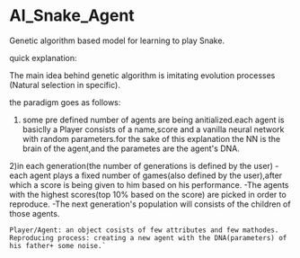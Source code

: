 # AI_Snake_Agent

Genetic algorithm based model for learning to play Snake.

quick explanation:

The main idea behind genetic algorithm is imitating evolution processes (Natural selection in specific).

the paradigm goes as follows:

1) some pre defined number of agents are being anitialized.each agent is basiclly a Player consists of a name,score and
   a vanilla neural network with random parameters.for the sake of this explanation the NN is the brain of the agent,and the parametes are the agent's DNA.

2)in each generation(the number of generations is defined by the user)
    -each agent plays a fixed number of games(also defined by the user),after which a score is being given to him based on his performance.
    -The agents with the highest scores(top 10% based on the score) are picked in order to reproduce.
    -The next generation's population will consists of the children of those agents.


    Player/Agent: an object cosists of few attributes and few mathodes.
    Reproducing process: creating a new agent with the DNA(parameters) of his father+ some noise.`




